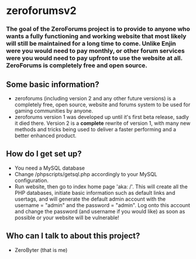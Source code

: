 # zeroforumsv2
### The goal of the ZeroForums project is to provide to anyone who wants a fully functioning and working website that most likely will still be maintained for a long time to come. Unlike Enjin were you would need to pay monthly, or other forum services were you would need to pay upfront to use the website at all. ZeroForums is completely free and open source.

## Some basic information?
* zeroforums (including version 2 and any other future versions) is a completely free, open source, website and forums system to be used for gaming communities by anyone.
* zeroforums version 1 was developed up until it's first beta release, sadly it died there. Version 2 is a **complete** rewrite of version 1, with many new methods and tricks being used to deliver a faster performing and a better enhanced product.

## How do I get set up?
* You need a MySQL database
* Change /phpscripts/getsql.php accordingly to your MySQL configuration.
* Run website, then go to index home page 'aka: /'. This will create all the PHP databases, initiate basic information such as default links and usertags, and will generate the default admin account with the username = "admin" and the password = "admin". Log onto this account and change the password (and username if you would like) as soon as possible or your website will be vulnerable!

## Who can I talk to about this project?
* ZeroByter (that is me)
